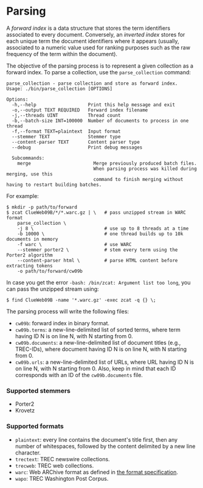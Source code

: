 Parsing
=======

A _forward index_ is a data structure that stores the term identifiers associated to every document. Conversely, an _inverted index_ stores for each unique term the document identifiers where it appears (usually, associated to a numeric value used for ranking purposes such as the raw frequency of the term within the document).

The objective of the parsing process is to represent a given collection as a forward index. To parse a collection, use the `parse_collection` command:

    parse_collection - parse collection and store as forward index.
    Usage: ./bin/parse_collection [OPTIONS]

    Options:
      -h,--help                   Print this help message and exit
      -o,--output TEXT REQUIRED   Forward index filename
      -j,--threads UINT           Thread count
      -b,--batch-size INT=100000  Number of documents to process in one thread
      -f,--format TEXT=plaintext  Input format
      --stemmer TEXT              Stemmer type
      --content-parser TEXT       Content parser type
      --debug                     Print debug messages

      Subcommands:
        merge                       Merge previously produced batch files.
                                    When parsing process was killed during merging, use this
                                    command to finish merging without having to restart building batches.

For example:

    $ mkdir -p path/to/forward
    $ zcat ClueWeb09B/*/*.warc.gz | \   # pass unzipped stream in WARC format
        parse_collection \
        -j 8 \                          # use up to 8 threads at a time
        -b 10000 \                      # one thread builds up to 10k documents in memory
        -f warc \                       # use WARC
        --stemmer porter2 \             # stem every term using the Porter2 algorithm
        --content-parser html \         # parse HTML content before extracting tokens
        -o path/to/forward/cw09b

In case you get the error `-bash: /bin/zcat: Argument list too long`, you can pass the unzipped stream using:

    $ find ClueWeb09B -name '*.warc.gz' -exec zcat -q {} \;

The parsing process will write the following files:
- `cw09b`: forward index in binary format.
- `cw09b.terms`: a new-line-delimited list of sorted terms,
  where term having ID N is on line N, with N starting from 0.
- `cw09b.documents`: a new-line-delimited list of document titles (e.g., TREC-IDs),
  where document having ID N is on line N, with N starting from 0.
- `cw09b.urls`: a new-line-delimited list of URLs, where URL having ID N is on
  line N, with N starting from 0. Also, keep in mind that each ID corresponds with
  an ID of the `cw09b.documents` file.

### Supported stemmers
- Porter2
- Krovetz

### Supported formats
- `plaintext`: every line contains the document's title first, then any number of
             whitespaces, followed by the content delimited by a new line character.
- `trectext`: TREC newswire collections.
- `trecweb`: TREC web collections.
- `warc`: Web ARChive format as defined in [the format specification](https://iipc.github.io/warc-specifications/specifications/warc-format/warc-1.0/).
- `wapo`: TREC Washington Post Corpus.
